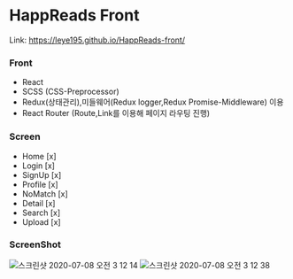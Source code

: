 # HappReads Front

Link: https://leye195.github.io/HappReads-front/

### Front

- React
- SCSS (CSS-Preprocessor)
- Redux(상태관리),미들웨어(Redux logger,Redux Promise-Middleware) 이용
- React Router (Route,Link를 이용해 페이지 라우팅 진행)

### Screen

- Home [x]
- Login [x]
- SignUp [x]
- Profile [x]
- NoMatch [x]
- Detail [x]
- Search [x]
- Upload [x]

### ScreenShot

<img src="https://user-images.githubusercontent.com/30601503/86824678-6e514200-c0c9-11ea-8d3d-895b420605ab.png" alt="스크린샷 2020-07-08 오전 3 12 14"/>
<img src="https://user-images.githubusercontent.com/30601503/86824691-7315f600-c0c9-11ea-8b4d-53939ff40d86.png" alt="스크린샷 2020-07-08 오전 3 12 38"/>
